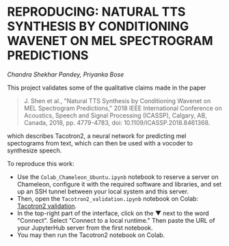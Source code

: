 # REPRODUCING: NATURAL TTS SYNTHESIS BY CONDITIONING WAVENET ON MEL SPECTROGRAM PREDICTIONS

_Chandra Shekhar Pandey, Priyanka Bose_

This project validates some of the qualitative claims made in the paper

> J. Shen et al., "Natural TTS Synthesis by Conditioning Wavenet on MEL Spectrogram Predictions," 2018 IEEE International Conference on Acoustics, Speech and Signal Processing (ICASSP), Calgary, AB, Canada, 2018, pp. 4779-4783, doi: 10.1109/ICASSP.2018.8461368.

which describes Tacotron2, a neural network for predicting mel spectograms from text, which can then be used with a vocoder to synthesize speech.

To reproduce this work:

* Use the `Colab_Chameleon_Ubuntu.ipynb` notebook to reserve a server on Chameleon, configure it with the required software and libraries, and set up an SSH tunnel between your local system and this server.
* Then, open the `Tacotron2_validation.ipynb` notebook on Colab: [Tacotron2 validation](https://colab.research.google.com/github/indianspeedster/ML_Project_Tacotron2/blob/main/Tacotron2_validation.ipynb).
* In the top-right part of the interface, click on the ▼ next to the word "Connect". Select "Connect to a local runtime." Then paste the URL of your JupyterHub server from the first notebook.
* You may then run the Tacotron2 notebook on Colab. 